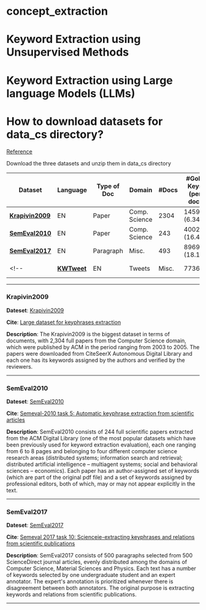 # concept_extraction

# Keyword Extraction using Unsupervised Methods


# Keyword Extraction using Large language Models (LLMs)


# How to download datasets for data_cs directory?
[Reference](https://github.com/LIAAD/KeywordExtractor-Datasets/tree/master)

Download the three datasets and unzip them in data_cs directory

| Dataset                         | Language | Type of Doc     | Domain        | #Docs  | #Gold Keys (per doc) | #Tokens per doc | Absent GoldKey | 
| ------------------------------- | -------- | --------------- | ------------- | -----  | -------------------- | --------------- | -------------- |
| [__Krapivin2009__](#Krapivin)   | EN       | Paper           | Comp. Science | 2304   | 14599 (6.34)         | 8040.74         | 15.3%          |
| [__SemEval2010__](#SemEval2010) | EN       | Paper           | Comp. Science | 243    | 4002 (16.47)         | 8332.34         | 11.3%          |
| [__SemEval2017__](#SemEval2017) | EN       | Paragraph       | Misc.         | 493    | 8969 (18.19)         | 178.22          | 0.0%           |
<!--| [__KWTweet__](#KWTweet)         | EN       | Tweets          | Misc.         | 7736  | 31759 (4.12)         | 19.79           | 7.87%          |-->

---
<a name="Krapivin"></a>
### Krapivin2009

**Dateset**: [Krapivin2009](datasets/Krapivin2009.zip)

**Cite**: [Large dataset for keyphrases extraction](http://eprints.biblio.unitn.it/1671/)

**Description**: The Krapivin2009 is the biggest dataset in terms of documents, with 2,304 full papers from the Computer Science domain, which were published by ACM in the period ranging from 2003 to 2005. The papers were downloaded from CiteSeerX Autonomous Digital Library and each one has its keywords assigned by the authors and verified by the reviewers.


---

<a name="SemEval2010"></a>
### SemEval2010

**Dateset**: [SemEval2010](datasets/SemEval2010.zip)

**Cite**: [Semeval-2010 task 5: Automatic keyphrase extraction from scientific articles](https://dl.acm.org/citation.cfm?id=1859668)

**Description**: SemEval2010 consists of 244 full scientific papers extracted from the ACM Digital Library (one of the most popular datasets which have been previously used for keyword extraction evaluation), each one ranging from 6 to 8 pages and belonging to four different computer science research areas (distributed systems; information search and retrieval; distributed artificial intelligence – multiagent systems; social and behavioral sciences – economics). Each paper has an author-assigned set of keywords (which are part of the original pdf file) and a set of keywords assigned by professional editors, both of which, may or may not appear explicitly in the text.

---
<a name="SemEval2017"></a>
### SemEval2017

**Dateset**: [SemEval2017](datasets/SemEval2017.zip)

**Cite**: [Semeval 2017 task 10: Scienceie-extracting keyphrases and relations from scientific publications](https://arxiv.org/abs/1704.02853)

**Description**: SemEval2017 consists of 500 paragraphs selected from 500 ScienceDirect journal articles, evenly distributed among the domains of Computer Science, Material Sciences and Physics. Each text has a number of keywords selected by one undergraduate student and an expert annotator. The expert's annotation is prioritized whenever there is disagreement between both annotators. The original purpose is extracting keywords and relations from scientific publications.

---